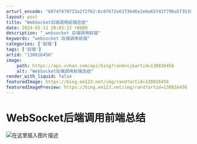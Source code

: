 ```yaml
---
arturl_encode: "68747470733a2f2f62:6c6f672e6373646e2e6e65742f796a5f35383538353835382f:61727469636c652f64657461696c732f313330383136343536"
layout: post
title: "WebSocket后端调用前端总结"
date: 2024-05-11 20:03:22 +0800
description: "_websocket 后端调用前端"
keywords: "websocket 后端调用前端"
categories: ['前端']
tags: ['前端']
artid: "130816456"
image:
    path: https://api.vvhan.com/api/bing?rand=sj&artid=130816456
    alt: "WebSocket后端调用前端总结"
render_with_liquid: false
featuredImage: https://bing.ee123.net/img/rand?artid=130816456
featuredImagePreview: https://bing.ee123.net/img/rand?artid=130816456
---
```


# WebSocket后端调用前端总结

![在这里插入图片描述](https://i-blog.csdnimg.cn/blog_migrate/2e4e74f3ee26b4c0767afd15a3d27a45.jpeg)